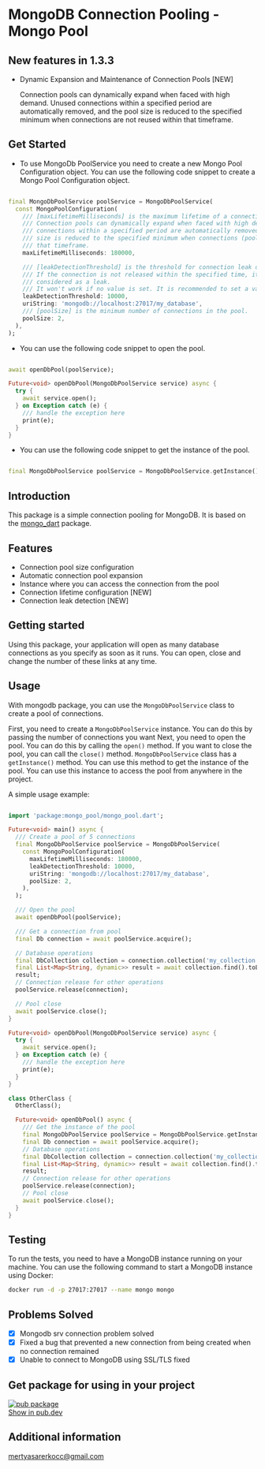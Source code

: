 # MongoDB Connection Pooling - Mongo Pool

## New features in 1.3.3

* Dynamic Expansion and Maintenance of Connection Pools [NEW]
  <p> Connection pools can dynamically expand when faced with high demand. Unused connections within a specified period are automatically removed, and the pool size is reduced to the specified minimum when connections are not reused within that timeframe.</p>

## Get Started

* To use MongoDb PoolService you need to create a new Mongo Pool Configuration object. You can use
  the following code
  snippet to create a Mongo Pool Configuration object.

```dart

final MongoDbPoolService poolService = MongoDbPoolService(
  const MongoPoolConfiguration(
    /// [maxLifetimeMilliseconds] is the maximum lifetime of a connection in the pool.
    /// Connection pools can dynamically expand when faced with high demand. Unused
    /// connections within a specified period are automatically removed, and the pool
    /// size is reduced to the specified minimum when connections (poolSize) are not reused within
    /// that timeframe.
    maxLifetimeMilliseconds: 180000,

    /// [leakDetectionThreshold] is the threshold for connection leak detection.
    /// If the connection is not released within the specified time, it is
    /// considered as a leak.
    /// It won't work if no value is set. It is recommended to set a value
    leakDetectionThreshold: 10000,
    uriString: 'mongodb://localhost:27017/my_database',
    /// [poolSize] is the minimum number of connections in the pool.
    poolSize: 2,
  ),
);
```

* You can use the following code snippet to open the pool.

```dart

await openDbPool(poolService);

Future<void> openDbPool(MongoDbPoolService service) async {
  try {
    await service.open();
  } on Exception catch (e) {
    /// handle the exception here
    print(e);
  }
}

```

* You can use the following code snippet to get the instance of the pool.

```dart

final MongoDbPoolService poolService = MongoDbPoolService.getInstance();
```

## Introduction

This package is a simple connection pooling for MongoDB. It is based on
the [mongo_dart](https://pub.dartlang.org/packages/mongo_dart) package.

## Features

* Connection pool size configuration
* Automatic connection pool expansion
* Instance where you can access the connection from the pool
* Connection lifetime configuration [NEW]
* Connection leak detection [NEW]

## Getting started

Using this package, your application will open as many database connections as you specify as soon
as it runs. You can
open, close and change the number of these links at any time.

## Usage

With mongodb package, you can use the `MongoDbPoolService` class to create a pool of connections.

First, you need to create a `MongoDbPoolService` instance. You can do this by passing the number of
connections you want
Next, you need to open the pool. You can do this by calling the `open()` method. If you want to
close the pool, you can
call the `close()` method.
`MongoDbPoolService` class has a `getInstance()` method. You can use this method to get the instance
of the pool.
You can use this instance to access the pool from anywhere in the project.

A simple usage example:

```dart

import 'package:mongo_pool/mongo_pool.dart';

Future<void> main() async {
  /// Create a pool of 5 connections
  final MongoDbPoolService poolService = MongoDbPoolService(
    const MongoPoolConfiguration(
      maxLifetimeMilliseconds: 180000,
      leakDetectionThreshold: 10000,
      uriString: 'mongodb://localhost:27017/my_database',
      poolSize: 2,
    ),
  );

  /// Open the pool
  await openDbPool(poolService);

  /// Get a connection from pool
  final Db connection = await poolService.acquire();

  // Database operations
  final DbCollection collection = connection.collection('my_collection');
  final List<Map<String, dynamic>> result = await collection.find().toList();
  result;
  // Connection release for other operations
  poolService.release(connection);

  // Pool close
  await poolService.close();
}

Future<void> openDbPool(MongoDbPoolService service) async {
  try {
    await service.open();
  } on Exception catch (e) {
    /// handle the exception here
    print(e);
  }
}

class OtherClass {
  OtherClass();

  Future<void> openDbPool() async {
    /// Get the instance of the pool
    final MongoDbPoolService poolService = MongoDbPoolService.getInstance();
    final Db connection = await poolService.acquire();
    // Database operations
    final DbCollection collection = connection.collection('my_collection');
    final List<Map<String, dynamic>> result = await collection.find().toList();
    result;
    // Connection release for other operations
    poolService.release(connection);
    // Pool close
    await poolService.close();
  }
}


```

## Testing

To run the tests, you need to have a MongoDB instance running on your machine. You can use the
following command to
start a MongoDB instance using Docker:

```bash
docker run -d -p 27017:27017 --name mongo mongo
```

## Problems Solved

- [x] Mongodb srv connection problem solved
- [x] Fixed a bug that prevented a new connection from being created when no connection remained
- [x] Unable to connect to MongoDB using SSL/TLS fixed

## Get package for using in your project

[![pub package](https://img.shields.io/pub/v/mongo_pool.svg)](https://pub.dev/packages/mongo_pool)  
[Show in pub.dev](https://pub.dev/packages/mongo_pool)

## Additional information

mertyasarerkocc@gmail.com




